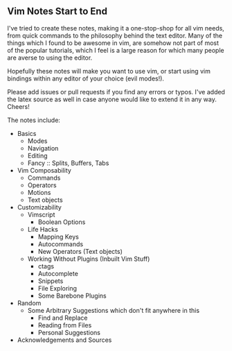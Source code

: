 ## Vim Notes Start to End

I've tried to create these notes, making it a one-stop-shop for all vim needs, from quick commands to the philosophy behind the text editor. Many of the things which I found to be awesome in vim, are somehow not part of most of the popular tutorials, which I feel is a large reason for which many people are averse to using the editor. 

Hopefully these notes will make you want to use vim, or start using vim bindings within any editor of your choice (evil modes!). 

Please add issues or pull requests if you find any errors or typos. I've added the latex source as well in case anyone would like to extend it in any way. Cheers!


The notes include:

- Basics
    - Modes
    - Navigation
    - Editing
    - Fancy :: Splits, Buffers, Tabs
- Vim Composability
    - Commands
    - Operators
    - Motions
    - Text objects
- Customizability
    - Vimscript
        - Boolean Options
    - Life Hacks
        - Mapping Keys
        - Autocommands
        - New Operators (Text objects)
    - Working Without Plugins (Inbuilt Vim Stuff)
        - ctags
        - Autocomplete
        - Snippets
        - File Exploring
        - Some Barebone Plugins
- Random
    - Some Arbitrary Suggestions which don't fit anywhere in this
        - Find and Replace
        - Reading from Files
        - Personal Suggestions
- Acknowledgements and Sources
